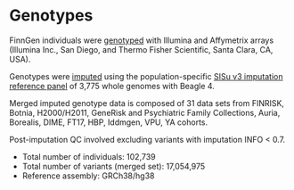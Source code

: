# Genotypes

FinnGen individuals were [genotyped](./) with Illumina and Affymetrix arrays \(Illumina Inc., San Diego, and Thermo Fisher Scientific, Santa Clara, CA, USA\). 

Genotypes were [imputed](genotype-imputation.md) using the population-specific [SISu v3 imputation reference panel](./) of 3,775 whole genomes with Beagle 4. 

Merged imputed genotype data is composed of 31 data sets from FINRISK, Botnia, H2000/H2011, GeneRisk and Psychiatric Family Collections, Auria, Borealis, DIME, FT17, HBP, Iddmgen, VPU, YA cohorts. 

Post-imputation QC involved excluding variants with imputation INFO &lt; 0.7.

* Total number of individuals: 102,739
* Total number of variants \(merged set\): 17,054,975
* Reference assembly: GRCh38/hg38

